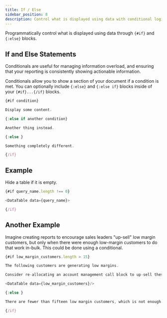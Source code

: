 ```yaml
---
title: If / Else
sidebar_position: 8
description: Control what is displayed using data with conditional logic.
---
```


Programmatically control what is displayed using data through `{#if}` and `{:else}` blocks.

## If and Else Statements

Conditionals are useful for managing information overload, and ensuring that your reporting is consistently showing actionable information.

Conditionals allow you to show a section of your document if a condition is met. You can optionally include `{:else}` and `{:else if}` blocks inside of your `{#if}...{/if}` blocks.

```javascript
{#if condition}

Display some content.

{:else if another condition}

Another thing instead.

{:else }

Something completely different.

{/if}
```

## Example

Hide a table if it is empty.

```javascript
{#if query_name.length !== 0}

<DataTable data={query_name}>

{/if}
```

## Another Example

Imagine creating reports to encourage sales leaders "up-sell" low margin customers, but only when there were enough low-margin customers to do that work in-bulk. This could be done using a conditional.

```javascript
{#if low_margin_customers.length > 15}

The following customers are generating low margins.

Consider re-allocating an account management call block to up-sell these customers.

<DataTable data={low_margin_customers}/>

{:else }

There are fewer than fifteen low margin customers, which is not enough to fill a call block.

{/if}
```
